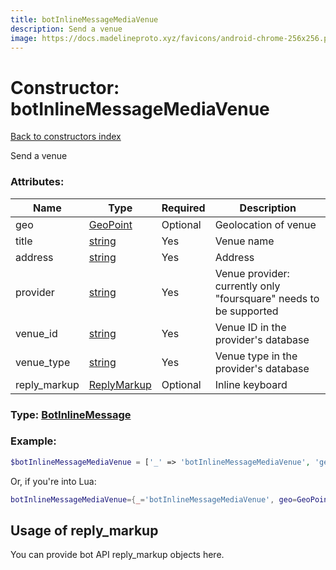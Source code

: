 ```yaml
---
title: botInlineMessageMediaVenue
description: Send a venue
image: https://docs.madelineproto.xyz/favicons/android-chrome-256x256.png
---
```

# Constructor: botInlineMessageMediaVenue  
[Back to constructors index](index.md)



Send a venue

### Attributes:

| Name     |    Type       | Required | Description |
|----------|---------------|----------|-------------|
|geo|[GeoPoint](../types/GeoPoint.md) | Optional|Geolocation of venue|
|title|[string](../types/string.md) | Yes|Venue name|
|address|[string](../types/string.md) | Yes|Address|
|provider|[string](../types/string.md) | Yes|Venue provider: currently only "foursquare" needs to be supported|
|venue\_id|[string](../types/string.md) | Yes|Venue ID in the provider's database|
|venue\_type|[string](../types/string.md) | Yes|Venue type in the provider's database|
|reply\_markup|[ReplyMarkup](../types/ReplyMarkup.md) | Optional|Inline keyboard|



### Type: [BotInlineMessage](../types/BotInlineMessage.md)


### Example:

```php
$botInlineMessageMediaVenue = ['_' => 'botInlineMessageMediaVenue', 'geo' => GeoPoint, 'title' => 'string', 'address' => 'string', 'provider' => 'string', 'venue_id' => 'string', 'venue_type' => 'string', 'reply_markup' => ReplyMarkup];
```  


Or, if you're into Lua:

```lua
botInlineMessageMediaVenue={_='botInlineMessageMediaVenue', geo=GeoPoint, title='string', address='string', provider='string', venue_id='string', venue_type='string', reply_markup=ReplyMarkup}

```



## Usage of reply_markup

You can provide bot API reply_markup objects here.  


